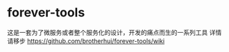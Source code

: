 # forever-tools
这是一套为了微服务或者整个服务化的设计，开发的痛点而生的一系列工具
详情请移步
https://github.com/brotherhui/forever-tools/wiki

